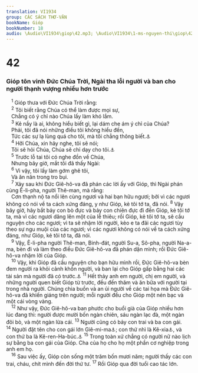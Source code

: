 ```yaml
---
translation: VI1934
group: CÁC SÁCH THƠ-VĂN
bookName: Gióp 
bookNumber: 18
audio: \Audio\VI1934\giop\42.mp3; \Audio\VI1934\1-ms-nguyen-thi\giop\42.mp3
---
```


<div class="title"><h1>42</h1><h3>Gióp tôn vinh Đức Chúa Trời, Ngài tha lỗi người và ban cho người thạnh vượng nhiều hơn trước</h3></div>
<span class="verse giop_42_1"> <sup>1</sup> Gióp thưa với Đức Chúa Trời rằng: <br/></span>
<span class="verse giop_42_2"> <sup>2</sup> Tôi biết rằng Chúa có thể làm được mọi sự, <br/> Chẳng có ý chỉ nào Chúa lấy làm khó lắm. <br/></span>
<span class="verse giop_42_3"> <sup>3</sup> Kẻ nầy là ai, không hiểu biết gì, lại dám che ám ý chỉ của Chúa? <br/> Phải, tôi đã nói những điều tôi không hiểu đến, <br/> Tức các sự lạ lùng quá cho tôi, mà tôi chẳng thông biết.<a data-toggle="tooltip" data-placement="bottom" title="Giop 38:2">⚓</a><br/></span>
<span class="verse giop_42_4"> <sup>4</sup> Hỡi Chúa, xin hãy nghe, tôi sẽ nói; <br/> Tôi sẽ hỏi Chúa, Chúa sẽ chỉ dạy cho tôi.<a data-toggle="tooltip" data-placement="bottom" title="Giop 38:3">⚓</a><br/></span>
<span class="verse giop_42_5"> <sup>5</sup> Trước lỗ tai tôi có nghe đồn về Chúa, <br/> Nhưng bây giờ, mắt tôi đã thấy Ngài: <br/></span>
<span class="verse giop_42_6"> <sup>6</sup> Vì vậy, tôi lấy làm gớm ghê tôi, <br/> Và ăn năn trong tro bụi. <br/></span>
<span class="verse giop_42_7"> <sup>7</sup> Xảy sau khi Đức Giê-hô-va đã phán các lời ấy với Gióp, thì Ngài phán cùng Ê-li-pha, người Thê-man, mà rằng: <br/> Cơn thạnh nộ ta nổi lên cùng ngươi và hai bạn hữu ngươi; bởi vì các ngươi không có nói về ta cách xứng đáng, y như Gióp, kẻ tôi tớ ta, đã nói. </span>
<span class="verse giop_42_8"><sup>8</sup> Vậy bây giờ, hãy bắt bảy con bò đực và bảy con chiên đực đi đến Gióp, kẻ tôi tớ ta, mà vì các ngươi dâng lên một của lễ thiêu; rồi Gióp, kẻ tôi tớ ta, sẽ cầu nguyện cho các ngươi; vì ta sẽ nhậm lời người, kẻo e ta đãi các ngươi tùy theo sự ngu muội của các ngươi; vì các ngươi không có nói về ta cách xứng đáng, như Gióp, kẻ tôi tớ ta, đã nói. <br/></span>
<span class="verse giop_42_9"> <sup>9</sup> Vậy, Ê-li-pha người Thê-man, Binh-đát, người Su-a, Sô-pha, người Na-a-ma, bèn đi và làm theo điều Đức Giê-hô-va đã phán dặn mình; rồi Đức Giê-hô-va nhậm lời của Gióp. <br/></span>
<span class="verse giop_42_10"> <sup>10</sup> Vậy, khi Gióp đã cầu nguyện cho bạn hữu mình rồi, Đức Giê-hô-va bèn đem người ra khỏi cảnh khốn người, và ban lại cho Gióp gấp bằng hai các tài sản mà người đã có trước.<a data-toggle="tooltip" data-placement="bottom" title="Giop 1:1-3">⚓</a></span>
<span class="verse giop_42_11"><sup>11</sup> Hết thảy anh em người, chị em người, và những người quen biết Gióp từ trước, đều đến thăm và ăn bữa với người tại trong nhà người. Chúng chia buồn và an ủi người về các tai họa mà Đức Giê-hô-va đã khiến giáng trên người; mỗi người đều cho Gióp một nén bạc và một cái vòng vàng. <br/></span>
<span class="verse giop_42_12"> <sup>12</sup> Như vậy, Đức Giê-hô-va ban phước cho buổi già của Gióp nhiều hơn lúc đang thì: người được mười bốn ngàn chiên, sáu ngàn lạc đà, một ngàn đôi bò, và một ngàn lừa cái. </span>
<span class="verse giop_42_13"><sup>13</sup> Người cũng có bảy con trai và ba con gái. </span>
<span class="verse giop_42_14"><sup>14</sup> Người đặt tên cho con gái lớn Giê-mi-ma<a data-toggle="tooltip" data-placement="bottom" title="Nghĩa là: Chim bồ câu">⚓</a>; con thứ nhì là Kê-xia<a data-toggle="tooltip" data-placement="bottom" title="Nghĩa là: Hương thơm">⚓</a>, và con thứ ba là Kê-ren-Ha-búc.<a data-toggle="tooltip" data-placement="bottom" title="Nghĩa là: Hợp phấn diệp">⚓</a></span>
<span class="verse giop_42_15"><sup>15</sup> Trong toàn xứ chẳng có người nữ nào lịch sự bằng ba con gái của Gióp. Cha của họ cho họ một phần cơ nghiệp trong anh em họ. <br/></span>
<span class="verse giop_42_16"> <sup>16</sup> Sau việc ấy, Gióp còn sống một trăm bốn mươi năm; người thấy các con trai, cháu, chít mình đến đời thứ tư. </span>
<span class="verse giop_42_17"><sup>17</sup> Rồi Gióp qua đời tuổi cao tác lớn. <br/>  <br/></span>
